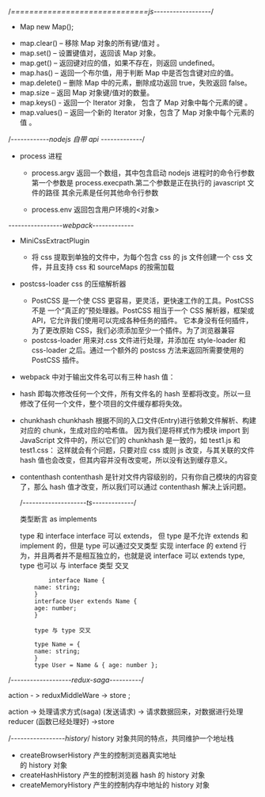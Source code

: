 /_==============================js------------------_/

- Map new Map();

* map.clear() – 移除 Map 对象的所有键/值对 。
* map.set() – 设置键值对，返回该 Map 对象。
* map.get() – 返回键对应的值，如果不存在，则返回 undefined。
* map.has() – 返回一个布尔值，用于判断 Map 中是否包含键对应的值。
* map.delete() – 删除 Map 中的元素，删除成功返回 true，失败返回 false。
* map.size – 返回 Map 对象键/值对的数量。
* map.keys() - 返回一个 Iterator 对象， 包含了 Map 对象中每个元素的键 。
* map.values() – 返回一个新的 Iterator 对象，包含了 Map 对象中每个元素的值 。

/_------------nodejs 自带 api -------------_/

- process 进程

  - process.argv 返回一个数组，其中包含启动 nodejs 进程时的命令行参数
    第一个参数是 process.execpath.第二个参数是正在执行的 javascript 文件的路径 其余元素是任何其他命令行参数

  - process.env 返回包含用户环境的<对象>

_-----------------webpack-------------_

- MiniCssExtractPlugin

  - 将 css 提取到单独的文件中，为每个包含 css 的 js 文件创建一个 css 文件，并且支持 css 和 sourceMaps 的按需加载

- postcss-loader css 的压缩解析器

  - PostCSS 是一个使 CSS 更容易，更灵活，更快速工作的工具。PostCSS 不是 一个“真正的”预处理器。PostCSS 相当于一个 CSS 解析器，框架或 API，它允许我们使用可以完成各种任务的插件。 它本身没有任何插件，为了更改原始 CSS，我们必须添加至少一个插件。为了浏览器兼容
  - postcss-loader 用来对.css 文件进行处理，并添加在 style-loader 和 css-loader 之后。通过一个额外的 postcss 方法来返回所需要使用的 PostCSS 插件。

* webpack 中对于输出文件名可以有三种 hash 值：

- hash
  即每次修改任何一个文件，所有文件名的 hash 至都将改变。所以一旦修改了任何一个文件，整个项目的文件缓存都将失效。
- chunkhash
  chunkhash 根据不同的入口文件(Entry)进行依赖文件解析、构建对应的 chunk，生成对应的哈希值。
  因为我们是将样式作为模块 import 到 JavaScript 文件中的，所以它们的 chunkhash 是一致的，如 test1.js 和 test1.css：
  这样就会有个问题，只要对应 css 或则 js 改变，与其关联的文件 hash 值也会改变，但其内容并没有改变呢，所以没有达到缓存意义。

- contenthash
  contenthash 是针对文件内容级别的，只有你自己模块的内容变了，那么 hash 值才改变，所以我们可以通过 contenthash 解决上诉问题。

  /_--------------------ts-------------_/

  类型断言 as
  implements

  type 和 interface
  interface 可以 extends， 但 type 是不允许 extends 和 implement 的，但是 type 可以通过交叉类型 实现 interface 的 extend 行为，并且两者并不是相互独立的，也就是说 interface 可以 extends type, type 也可以 与 interface 类型 交叉

  ```
          interface Name {
      name: string;
      }
      interface User extends Name {
      age: number;
      }

      type 与 type 交叉

      type Name = {
      name: string;
      }
      type User = Name & { age: number };
  ```

/_-------------------redux-saga----------_/

action - > reduxMiddleWare -> store ;

action -> 处理请求方式(saga) (发送请求) -> 请求数据回来，对数据进行处理 reducer (函数已经处理好) ->store

/_-----------------history_/ history 对象共同的特点，共同维护一个地址栈

- createBrowserHistory 产生的控制浏览器真实地址</br>的 history 对象
- createHashHistory 产生的控制浏览器 hash 的 history 对象
- createMemoryHistory 产生的控制内存中地址的 history 对象
